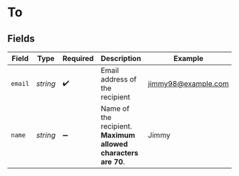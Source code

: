 # To


## Fields

| Field                                                          | Type                                                           | Required                                                       | Description                                                    | Example                                                        |
| -------------------------------------------------------------- | -------------------------------------------------------------- | -------------------------------------------------------------- | -------------------------------------------------------------- | -------------------------------------------------------------- |
| `email`                                                        | *string*                                                       | :heavy_check_mark:                                             | Email address of the recipient                                 | jimmy98@example.com                                            |
| `name`                                                         | *string*                                                       | :heavy_minus_sign:                                             | Name of the recipient. **Maximum allowed characters are 70**.<br/> | Jimmy                                                          |